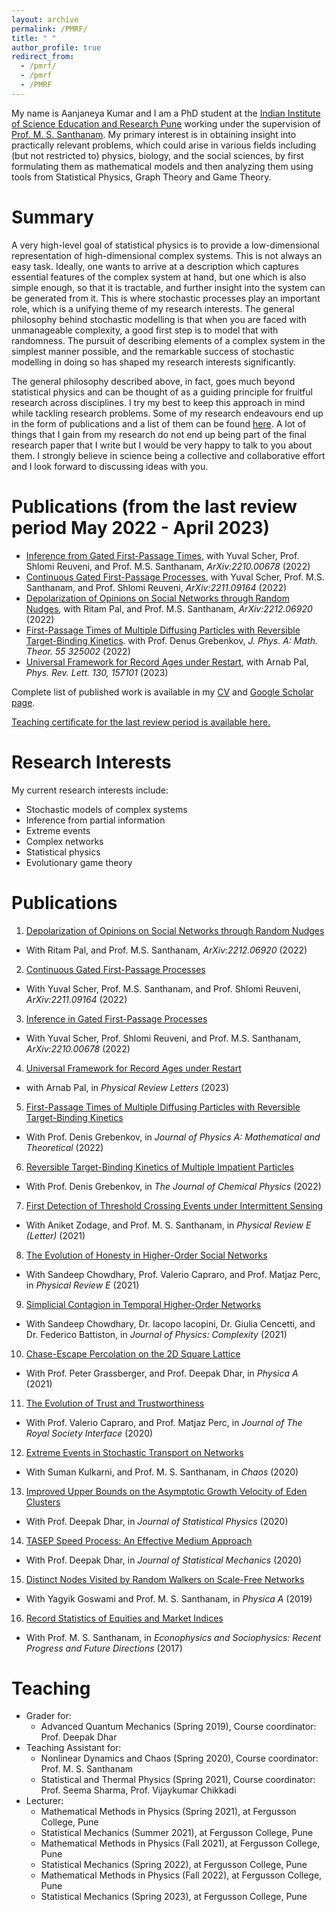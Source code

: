 ```yaml
---
layout: archive
permalink: /PMRF/
title: " "
author_profile: true
redirect_from: 
  - /pmrf/
  - /pmrf
  - /PMRF
---
```




My name is Aanjaneya Kumar and I am a PhD student at the [Indian Institute of Science Education and Research Pune](http://www.iiserpune.ac.in/) working under the supervision of [Prof. M. S. Santhanam](http://www.iiserpune.ac.in/~santh/). My primary interest is in obtaining insight into practically relevant problems, which could arise in various fields including (but not restricted to) physics, biology, and the social sciences, by first formulating them as mathematical models and then analyzing them using tools from Statistical Physics, Graph Theory and Game Theory.


Summary 
=========
A very high-level goal of statistical physics is to provide a low-dimensional representation of high-dimensional complex systems. This is not always an easy task. Ideally, one wants to arrive at a description which captures essential features of the complex system at hand, but one which is also simple enough, so that it is tractable, and further insight into the system can be generated from it. This is where stochastic processes play an important role, which is a unifying theme of my research interests. The general philosophy behind stochastic modelling is that when you are faced with unmanageable complexity, a good first step is to model that with randomness. The pursuit of describing elements of a complex system in the simplest manner possible, and the remarkable success of stochastic modelling in doing so has shaped my research interests significantly. 

The general philosophy described above, in fact, goes much beyond statistical physics and can be thought of as a guiding principle for fruitful research across disciplines. I try my best to keep this approach in mind while tackling research problems. Some of my research endeavours end up in the form of publications and a list of them can be found [here](https://scholar.google.com/citations?user=SSj4BocAAAAJ&hl=en). A lot of things that I gain from my research do not end up being part of the final research paper that I write but I would be very happy to talk to you about them. I strongly believe in science being a collective and collaborative effort and I look forward to discussing ideas with you.  


Publications (from the last review period May 2022 - April 2023)
=========

 * [Inference from Gated First-Passage Times](https://arxiv.org/abs/2210.00678), with Yuval Scher, Prof. Shlomi Reuveni, and Prof. M.S. Santhanam, *ArXiv:2210.00678* (2022)
 * [Continuous Gated First-Passage Processes](https://arxiv.org/abs/2211.09164), with Yuval Scher, Prof. M.S. Santhanam, and Prof. Shlomi Reuveni, *ArXiv:2211.09164* (2022)
 * [Depolarization of Opinions on Social Networks through Random Nudges](https://arxiv.org/abs/2212.06920), with Ritam Pal, and Prof. M.S. Santhanam, *ArXiv:2212.06920* (2022)
 * [First-Passage Times of Multiple Diffusing Particles with Reversible Target-Binding Kinetics](https://iopscience.iop.org/article/10.1088/1751-8121/ac7e91). with Prof. Denus Grebenkov, *J. Phys. A: Math. Theor. 55 325002* (2022)
 * [Universal Framework for Record Ages under Restart](https://journals.aps.org/prl/abstract/10.1103/PhysRevLett.130.157101), with Arnab Pal, *Phys. Rev. Lett. 130, 157101* (2023)
 
Complete list of published work is available in my [CV](https://drive.google.com/file/d/1wbNZsc5b_aFxOJ5ui742LrfvhNce5_51/view?usp=sharing) and [Google Scholar page](https://scholar.google.com/citations?user=SSj4BocAAAAJ&hl=en). 

[Teaching certificate for the last review period is available here.](https://drive.google.com/file/d/1YXJvfJpqAz4Fo0KQX9sEIEvw32NiR9j8/view?usp=sharing)



Research Interests
=========

My current research interests include:

* Stochastic models of complex systems
* Inference from partial information
* Extreme events
* Complex networks
* Statistical physics
* Evolutionary game theory


Publications 
=========

1. [Depolarization of Opinions on Social Networks through Random Nudges](https://arxiv.org/abs/2212.06920)
  * With Ritam Pal, and Prof. M.S. Santhanam, *ArXiv:2212.06920* (2022)
2. [Continuous Gated First-Passage Processes](https://arxiv.org/abs/2211.09164)
  * With Yuval Scher, Prof. M.S. Santhanam, and Prof. Shlomi Reuveni, *ArXiv:2211.09164* (2022)
3. [Inference in Gated First-Passage Processes](https://arxiv.org/abs/2210.00678)
  * With Yuval Scher, Prof. Shlomi Reuveni, and Prof. M.S. Santhanam, *ArXiv:2210.00678* (2022)
4. [Universal Framework for Record Ages under Restart](https://journals.aps.org/prl/abstract/10.1103/PhysRevLett.130.157101) 
  * with Arnab Pal, in *Physical Review Letters* (2023)
5. [First-Passage Times of Multiple Diffusing Particles with Reversible Target-Binding Kinetics](https://iopscience.iop.org/article/10.1088/1751-8121/ac7e91)  
  * With Prof. Denis Grebenkov,	in *Journal of Physics A: Mathematical and Theoretical* (2022)
6. [Reversible Target-Binding Kinetics of Multiple Impatient Particles](https://aip.scitation.org/doi/full/10.1063/5.0083849)
  * With Prof. Denis Grebenkov, in *The Journal of Chemical Physics* (2022)
7. [First Detection of Threshold Crossing Events under Intermittent Sensing](https://journals.aps.org/pre/abstract/10.1103/PhysRevE.104.L052103)
  * With Aniket Zodage, and Prof. M. S. Santhanam,  in *Physical Review E (Letter)* (2021) 
8. [The Evolution of Honesty in Higher-Order Social Networks](https://journals.aps.org/pre/abstract/10.1103/PhysRevE.104.054308)
  * With Sandeep Chowdhary, Prof. Valerio Capraro, and Prof. Matjaz Perc, in *Physical Review E* (2021) 
9. [Simplicial Contagion in Temporal Higher-Order Networks](https://iopscience.iop.org/article/10.1088/2632-072X/ac12bd)
  * With Sandeep Chowdhary, Dr. Iacopo Iacopini, Dr. Giulia Cencetti, and Dr. Federico Battiston, in *Journal of Physics: Complexity* (2021) 
10. [Chase-Escape Percolation on the 2D Square Lattice](https://www.sciencedirect.com/science/article/pii/S0378437121003459)
  * With Prof. Peter Grassberger, and Prof. Deepak Dhar, in *Physica A* (2021) 
11. [The Evolution of Trust and Trustworthiness](http://aanjaneyakumar.com/publication/2020trust)
  * With Prof. Valerio Capraro, and Prof. Matjaz Perc, in *Journal of The Royal Society Interface* (2020) 
12. [Extreme Events in Stochastic Transport on Networks](http://aanjaneyakumar.com/publication/2020extreme)
  * With Suman Kulkarni, and Prof. M. S. Santhanam, in *Chaos* (2020)
13. [Improved Upper Bounds on the Asymptotic Growth Velocity of Eden Clusters](http://aanjaneyakumar.com/publication/2020eden)
  * With Prof. Deepak Dhar, in *Journal of Statistical Physics* (2020)
14. [TASEP Speed Process: An Effective Medium Approach](http://aanjaneyakumar.com/publication/2019tasep)
  * With Prof. Deepak Dhar, in *Journal of Statistical Mechanics* (2020)
15. [Distinct Nodes Visited by Random Walkers on Scale-Free Networks](http://aanjaneyakumar.com/publication/2019dsv)
  * With Yagyik Goswami and Prof. M. S. Santhanam, in *Physica A* (2019)
16. [Record Statistics of Equities and Market Indices](https://link.springer.com/chapter/10.1007%2F978-3-319-47705-3_7)
  * With Prof. M. S. Santhanam, in *Econophysics and Sociophysics: Recent Progress and Future Directions* (2017)  
  
  

Teaching
=========
* Grader for: 
  * Advanced Quantum Mechanics      (Spring 2019),  Course coordinator: Prof. Deepak Dhar
* Teaching Assistant for:
  * Nonlinear Dynamics and Chaos    (Spring 2020),  Course coordinator: Prof. M. S. Santhanam
  * Statistical and Thermal Physics (Spring 2021),  Course coordinator: Prof. Seema Sharma, Prof. Vijaykumar Chikkadi
* Lecturer:
  * Mathematical Methods in Physics (Spring 2021), at Fergusson College, Pune
  * Statistical Mechanics           (Summer 2021), at Fergusson College, Pune
  * Mathematical Methods in Physics (Fall 2021),   at Fergusson College, Pune
  * Statistical Mechanics           (Spring 2022), at Fergusson College, Pune
  * Mathematical Methods in Physics (Fall 2022),   at Fergusson College, Pune
  * Statistical Mechanics           (Spring 2023), at Fergusson College, Pune


<!-- 
Extreme events, broadly defined as those events whose numerical values show a pronounced deviation from their typical values and exceed some predefined threshold, are ubiquitous and they occur in a wide variety of natural, social and engineering systems. Not surprisingly, the study of extreme events and systemic failures has received a lot of recent research attention. Starting from market crashes and power blackouts, to extreme climate events and internet breakdown -- extreme events can lead to disastrous consequences in the systems they occur in and severely disrupt their functioning. To this end, a growing body of literature is focused towards building a theoretical framework to analyze such rare events. The classical extreme value statistics is nearly a century old and more recently, advances in large deviation theory have improved our understanding of extreme events. There also has been an interesting line of work, which has aimed to understand how extreme events take place in networked systems. -->

<!-- In my [first project](https://aip.scitation.org/doi/10.1063/1.5139018) as a PhD student, I explored the problem of extreme events taking place on the *edges* of a network, and showed that they show strikingly different statistics than extreme events taking place on the *nodes* of a network. I computed exactly the statistics of the load and flux on each edge of the network and established that the probability of extreme events occurring on them is given by the regularized incomplete Beta function. Furthermore, I studied time delayed correlations between extreme events occurring on nodes and edges and found that while low degree nodes are more prone to extreme events, carefully observing their neighbouring nodes can lead to identification of precursors. Our results provide a mathematical framework to study network failure through edge deletion mechanism induced by extreme events and provides a systematic route to model the edge deletion rates, based on the underlying dynamical process taking place on the network. Our work was published in the special issue of *Chaos* titled *Rare Events in Complex Systems: Understanding and Prediction*.



Following up on the theme of extreme events, last year we initiated a study of [threshold crossing events in the presence of incomplete observations](https://journals.aps.org/pre/abstract/10.1103/PhysRevE.104.L052103). The problem was motivated by practical applications, where there is an energy cost associated with keeping the "sensor" (which monitors the process of interest) on, and the threshold crossing events in the process of interest are thus monitored by intermittent sensors that are not active at all times. A principal example is of wireless sensor networks, which are widely deployed to monitor rare events at remote locations and operate under tight energy constraints. These sensors are typically not always active in order to optimise power consumption. Other examples where such a scenario arises is where there is simply a lack of data, and the process of interest has only been observed in certain time intervals. Mathematically, our problem can be stated as follows -- consider a time-series $X(t)$, which could be an observable of interest e.g. price of a commodity, temperature of a city, or the damage accumulated in a system. The time taken for $X(t)$ to cross a pre-defined threshold is a practically relevant observable called the "first passage time", and it continues to attract active research attention. However, what happens when we cannot always observe $X(t)$, and can only observe it intermittently? In that case, the relevant quantity of interest is the "first detection time", which denotes the first time when the process $X(t)$ is *detected* or *observed* to be above the threshold. For a schematic, see the figure below:
![schematic](/images/Screenshot 2021-11-15 at 4.01.38 PM.png)

Some preliminary results obtained in the project were presented in the previous PMRF review (held in December 2020). In this project, we studied the general problem of threshold crossing under intermittent sensing using the versatile birth-death process, and a sensor that stochastically switches between active and inactive states, modelled as a two-state Markov process. We obtained a general relation between the first detection time distribution, under intermittent sensing, and the first passage time distribution. One of our central results dictates that the first detection time can be obtained from the first passage times, which is exactly known for a wide range of problems. We demonstrated the validity of our results in a variety of applications including the SIS model of epidemics, logistic model, and also extended our formalism to include birth-death processes which undergo burst like relaxtions and reset to the origin. Intermittent sensing of the process $X(t)$ leads to interesting new features -- when the threshold crossing is first detected, the value of $X(t)$ need not be exactly equal to the threshold, but can be anywhere in the state space above it. The information about in which state the threshold crossing event is detected is contained in the splitting probabilities, which our formalism allows us to compute exactly. Finally, we considered the problem of inferring first passage times from the knowledge of first detection. We asked -- if the first detection of a threshold crossing event happens at time $T_d$, can we estimate what will be the first passage  time $T_f$? The answer to this question has practical value as it estimates the first occurrence time for an event that possibly went undetected. In sensors that detect abnormal voltage fluctuations (such large voltage fluctuations can damage the device), $T_f$ corresponds to the time until which the device being monitored was fully functional (not damaged), but this fluctuation could go unnoticed, and $T_d$ denotes the time when sensor detects the large fluctuation for the first time.  For this problem, we were able to compute the exact first passage distribution, conditioned on the first detection time, and solved the inference problem. 

The work described above was written up in June 2021, and has now been published in Physical Review E as a [Letter](https://journals.aps.org/pre/abstract/10.1103/PhysRevE.104.L052103). However, we have continued to explore many interesting questions that have arised out of this project, under the broad theme of partially observable stochastic processes. By mapping the mathematical analysis in our project to the mathematics underlying the theory of gated reactions (which are very important and well-studied topics in Chemistry and Biology), we have been able to extend our work in such a way that now $X(t)$ is no longer restricted to being a discrete-space Markov process. In particular, we can compute the first detection time distribution for $X(t)$ generated by non-Markovian process with discrete states that satisfy the renewal property. New challenges emerge when one wishes to compute the first detection time statistics where $X(t)$ is a  continuous process (and does not have a discrete state space). This continuous case problem also has an interesting theoretical feature -- the theory developed for gated reactions in continuous space do not extend to the problem of first detection of threshold crossing events when $X(t)$ is a continuous process. This has encouraged us to come up with a new formalism, that allows for the analysis for cases where $X(t)$ is a continuous time-series that follows Markovian evolution. The details of this new formalism will be presented in the upcoming PMRF review. Furthermore, the problem of intermittent sensing also leads to interesting optimization problems -- what should the rates $\alpha$ and $\beta$ (see schematic above) be, so that the time between first passage and first detection is decreased, and also, the time spent by the sensor in its active state is decreased? Some preliminary results on our efforts of solving this optimization problem will be discussed in the upcoming review.
 -->



<!-- Here are some important links for my review:

1. [Academic CV](https://drive.google.com/file/d/1wbNZsc5b_aFxOJ5ui742LrfvhNce5_51/view?usp=sharing)

2. [Progress Report: May 2021 - April 2022](https://drive.google.com/file/d/1WJKN6A_o-PW-aXxABLADYij0amQtrZ01/view?usp=sharing)

3. [Teaching Report: May 2021 - April 2022](https://drive.google.com/file/d/1YXJvfJpqAz4Fo0KQX9sEIEvw32NiR9j8/view?usp=sharing)
 -->







